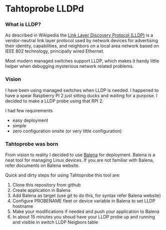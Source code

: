 # Tahtoprobe LLDPd

### What is LLDP?

As described in Wikipedia the [Link Layer Discovery Protocol (LLDP)](https://en.wikipedia.org/wiki/Link_Layer_Discovery_Protocol) is a 
vendor-neutral link layer protocol used by network devices for advertising 
their identity, capabilities, and neighbors on a local area network based on 
IEEE 802 technology, principally wired Ethernet.

Most modern managed switches support LLDP, which makes it handy little helper when
debugging mysterious network related problems.

### Vision

I have been using managed switches when LLDP is needed. I happened to have a spear
Raspberry PI 2 just sitting ducks and waiting for a purpose. I decided to make a LLDP
probe using that RPI 2. 

I had few requirements

- easy deployment
- simple
- zero configuration onsite (or very little configuration)

### Tahtoprobe was born

From vision to reality I decided to use [Balena](https://balena.io) for deployment. Balena is a neat
tool for managing Linux devices. If you are not familiar with Balena, refer documents on Balena website.

Quick and dirty steps for using Tahtoprobe this tool are:

1. Clone this repository from github
2. Create application in Balena
3. Add Balena as target (use git to do this, for syntax refer Balena website)
4. Configure PROBENAME fleet or device variable in Balena to set LLDP hostname
5. Make your modifications if needed and push your application to Balena
6. In about 15 minutes you shoud have your LLDP probe up and running and visible in switch LLDP Neigbors table






